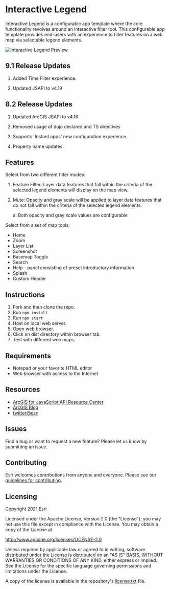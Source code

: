 # Interactive Legend

Interactive Legend is a configurable app template where the core functionality revolves around an interactive filter tool. This configurable app template provides end-users with an experience to filter features on a web map via selectable legend elements.

![Interactive Legend Preview](images/interactive-legend.png)

## 9.1 Release Updates

1. Added Time Filter experience.

2. Updated JSAPI to v4.19

## 8.2 Release Updates

1. Updated ArcGIS JSAPI to v4.16

2. Removed usage of dojo declared and TS directives

3. Supports 'Instant apps' new configuration experience.

4. Property name updates.

## Features

Select from two different filter modes:

1. Feature Filter: Layer data features that fall within the criteria of the selected legend elements will display on the map view.
2. Mute: Opacity and gray scale will be applied to layer data features that do not fall within the criteria of the selected legend elements.

   a. Both opacity and gray scale values are configurable

Select from a set of map tools:

- Home
- Zoom
- Layer List
- Screenshot
- Basemap Toggle
- Search
- Help - panel consisting of preset introductory information
- Splash
- Custom Header

## Instructions

1. Fork and then clone the repo.
2. Run `npm install`
3. Run `npm start`
4. Host on local web server.
5. Open web browser.
6. Click on dist directory within browser tab.
7. Test with different web maps.

## Requirements

- Notepad or your favorite HTML editor
- Web browser with access to the Internet

## Resources

- [ArcGIS for JavaScript API Resource Center](http://help.arcgis.com/en/webapi/javascript/arcgis/index.html)
- [ArcGIS Blog](http://blogs.esri.com/esri/arcgis/)
- [twitter@esri](http://twitter.com/esri)

## Issues

Find a bug or want to request a new feature? Please let us know by submitting an issue.

## Contributing

Esri welcomes contributions from anyone and everyone. Please see our [guidelines for contributing](https://github.com/esri/contributing).

## Licensing

Copyright 2021 Esri

Licensed under the Apache License, Version 2.0 (the "License");
you may not use this file except in compliance with the License.
You may obtain a copy of the License at

http://www.apache.org/licenses/LICENSE-2.0

Unless required by applicable law or agreed to in writing, software
distributed under the License is distributed on an "AS IS" BASIS,
WITHOUT WARRANTIES OR CONDITIONS OF ANY KIND, either express or implied.
See the License for the specific language governing permissions and
limitations under the License.

A copy of the license is available in the repository's [license.txt](License.txt) file.
